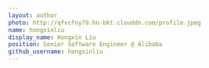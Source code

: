 ```yaml
---
layout: author
photo: http://qfvcfny79.hn-bkt.clouddn.com/profile.jpeg
name: hongxinliu
display_name: Hongxin Liu
position: Senior Software Engineer @ Alibaba
github_username: hongxinliu
---
```


